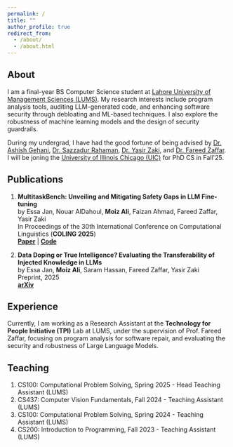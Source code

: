 ```yaml
---
permalink: /
title: ""
author_profile: true
redirect_from: 
  - /about/
  - /about.html
---
```


## About

I am a final-year BS Computer Science student at [Lahore University of Management Sciences (LUMS)](https://lums.edu.pk/). My research interests include program analysis tools, auditing LLM-generated code, and enhancing software security through debloating and ML-based techniques. I also explore the robustness of machine learning models and the design of security guardrails. 

During my undergrad, I have had the good fortune of being advised by [Dr. Ashish Gehani](https://www.csl.sri.com/people/gehani/), [Dr. Sazzadur Rahaman](https://sazzadur.com/), [Dr. Yasir Zaki](https://yasirzaki.net/), and [Dr. Fareed Zaffar](https://lums.edu.pk/lums_employee/422). I will be joning the [University of Illinois Chicago (UIC)](https://www.uic.edu/) for PhD CS in Fall'25.


## Publications  

1. **MultitaskBench: Unveiling and Mitigating Safety Gaps in LLM Fine-tuning**  
by Essa Jan, Nouar AlDahoul, **Moiz Ali**, Faizan Ahmad, Fareed Zaffar, Yasir Zaki  
In Proceedings of the 30th International Conference on Computational Linguistics (**COLING 2025**)  
[**Paper**](https://aclanthology.org/2025.coling-main.606.pdf) | [**Code**](https://github.com/comnetsAD/LLMSafetyGuardrails)  

2. **Data Doping or True Intelligence? Evaluating the Transferability of Injected Knowledge in LLMs**  
by Essa Jan, **Moiz Ali**, Saram Hassan, Fareed Zaffar, Yasir Zaki  
Preprint, 2025  
[**arXiv**](https://arxiv.org/pdf/2505.17140)

## Experience

Currently, I am working as a Research Assistant at the **Technology for People Initiative (TPI)** Lab at LUMS, under the supervision of Prof. Fareed Zaffar, focusing on program analysis for software repair, and evaluating the security and robustness of Large Language Models.

## Teaching

1. CS100: Computational Problem Solving, Spring 2025 - Head Teaching Assistant (LUMS)
2. CS437: Computer Vision Fundamentals, Fall 2024 - Teaching Assistant (LUMS)
3. CS100: Computational Problem Solving, Spring 2024 - Teaching Assistant (LUMS)
4. CS200: Introduction to Programming, Fall 2023 - Teaching Assistant (LUMS)

<!-- For more info
------
More info about configuring Academic Pages can be found in [the guide](https://academicpages.github.io/markdown/). The [guides for the Minimal Mistakes theme](https://mmistakes.github.io/minimal-mistakes/docs/configuration/) (which this theme was forked from) might also be helpful. -->
